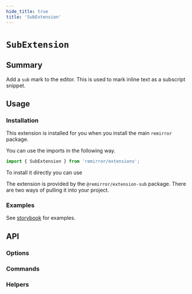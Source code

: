 ```yaml
---
hide_title: true
title: 'SubExtension'
---
```


# `SubExtension`

## Summary

Add a `sub` mark to the editor. This is used to mark inline text as a subscript snippet.

## Usage

### Installation

This extension is installed for you when you install the main `remirror` package.

You can use the imports in the following way.

```ts
import { SubExtension } from 'remirror/extensions';
```

To install it directly you can use

The extension is provided by the `@remirror/extension-sub` package. There are two ways of pulling it into your project.

### Examples

See [storybook](https://remirror.vercel.app/?path=/story/extensions-sub--basic) for examples.

## API

### Options

### Commands

### Helpers
